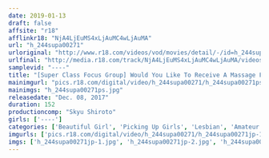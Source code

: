 ```yaml
---
date: 2019-01-13
draft: false
affsite: "r18"
afflinkr18: "NjA4LjEuMS4xLjAuMC4wLjAuMA"
url: "h_244supa00271"
urloriginal: "http://www.r18.com/videos/vod/movies/detail/-/id=h_244supa00271"
urlfinal: "http://media.r18.com/track/NjA4LjEuMS4xLjAuMC4wLjAuMA/videos/vod/movies/detail/-/id=h_244supa00271"
samplevid: "----"
title: "[Super Class Focus Group] Would You Like To Receive A Massage From A Woman? We Asked These Super Class Amateur Girls This Question, And Made Them Feel Safe! But When They Began To Go Cum Crazy For Our Lesbian Massage, They Were Revved Up To The Max And That's When We Switched Out Our Lesbian Therapists For Men So They Could Slip Their Raw Dicks In For Creampie Sex!"
mainimgurl: "pics.r18.com/digital/video/h_244supa00271/h_244supa00271ps.jpg"
mainimgs: "h_244supa00271ps.jpg"
releasedate: "Dec. 08, 2017"
duration: 152
productioncomp: "Skyu Shiroto"
girls: ['----']
categories: ['Beautiful Girl', 'Picking Up Girls', 'Lesbian', 'Amateur', 'Creampie', 'Hi-Def']
imgurls: ['pics.r18.com/digital/video/h_244supa00271/h_244supa00271jp-1.jpg', 'pics.r18.com/digital/video/h_244supa00271/h_244supa00271jp-2.jpg', 'pics.r18.com/digital/video/h_244supa00271/h_244supa00271jp-3.jpg', 'pics.r18.com/digital/video/h_244supa00271/h_244supa00271jp-4.jpg', 'pics.r18.com/digital/video/h_244supa00271/h_244supa00271jp-5.jpg', 'pics.r18.com/digital/video/h_244supa00271/h_244supa00271jp-6.jpg', 'pics.r18.com/digital/video/h_244supa00271/h_244supa00271jp-7.jpg', 'pics.r18.com/digital/video/h_244supa00271/h_244supa00271jp-8.jpg', 'pics.r18.com/digital/video/h_244supa00271/h_244supa00271jp-9.jpg', 'pics.r18.com/digital/video/h_244supa00271/h_244supa00271jp-10.jpg', 'pics.r18.com/digital/video/h_244supa00271/h_244supa00271jp-11.jpg', 'pics.r18.com/digital/video/h_244supa00271/h_244supa00271jp-12.jpg', 'pics.r18.com/digital/video/h_244supa00271/h_244supa00271jp-13.jpg', 'pics.r18.com/digital/video/h_244supa00271/h_244supa00271jp-14.jpg', 'pics.r18.com/digital/video/h_244supa00271/h_244supa00271jp-15.jpg', 'pics.r18.com/digital/video/h_244supa00271/h_244supa00271jp-16.jpg', 'pics.r18.com/digital/video/h_244supa00271/h_244supa00271jp-17.jpg', 'pics.r18.com/digital/video/h_244supa00271/h_244supa00271jp-18.jpg', 'pics.r18.com/digital/video/h_244supa00271/h_244supa00271jp-19.jpg', 'pics.r18.com/digital/video/h_244supa00271/h_244supa00271jp-20.jpg']
imgs: ['h_244supa00271jp-1.jpg', 'h_244supa00271jp-2.jpg', 'h_244supa00271jp-3.jpg', 'h_244supa00271jp-4.jpg', 'h_244supa00271jp-5.jpg', 'h_244supa00271jp-6.jpg', 'h_244supa00271jp-7.jpg', 'h_244supa00271jp-8.jpg', 'h_244supa00271jp-9.jpg', 'h_244supa00271jp-10.jpg', 'h_244supa00271jp-11.jpg', 'h_244supa00271jp-12.jpg', 'h_244supa00271jp-13.jpg', 'h_244supa00271jp-14.jpg', 'h_244supa00271jp-15.jpg', 'h_244supa00271jp-16.jpg', 'h_244supa00271jp-17.jpg', 'h_244supa00271jp-18.jpg', 'h_244supa00271jp-19.jpg', 'h_244supa00271jp-20.jpg']
---
```

